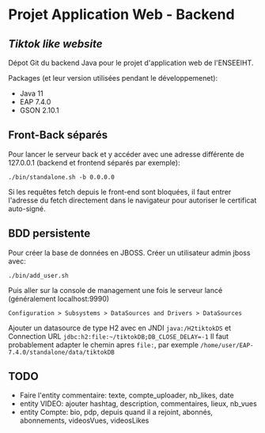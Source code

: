 # Projet Application Web - Backend
## _Tiktok like website_

Dépot Git du backend Java pour le projet d'application web de l'ENSEEIHT.

Packages (et leur version utilisées pendant le développemenet):
- Java 11
- EAP 7.4.0
- GSON 2.10.1


## Front-Back séparés
Pour lancer le serveur back et y accéder avec une adresse différente de 127.0.0.1 (backend et frontend séparés par exemple):
```console
./bin/standalone.sh -b 0.0.0.0
```
Si les requêtes fetch depuis le front-end sont bloquées, il faut entrer l'adresse du fetch directement dans le navigateur pour autoriser le certificat auto-signé.

## BDD persistente
Pour créer la base de données en JBOSS.
Créer un utilisateur admin jboss avec:
```console
./bin/add_user.sh
```
Puis aller sur la console de management une fois le serveur lancé (généralement localhost:9990)
```console
Configuration > Subsystems > DataSources and Drivers > DataSources
```
Ajouter un datasource de type H2 avec en JNDI `java:/H2tiktokDS` et Connection URL `jdbc:h2:file:~/tiktokDB;DB_CLOSE_DELAY=-1`
Il faut probablement adapter le chemin apres `file:`, par exemple `/home/user/EAP-7.4.0/standalone/data/tiktokDB`

## TODO
- Faire l'entity commentaire: texte, compte_uploader, nb_likes, date
- entity VIDEO: ajouter hashtag, description, commentaires, lieux, nb_vues
- entity Compte: bio, pdp, depuis quand il a rejoint, abonnés, abonnements, videosVues, videosLikes
